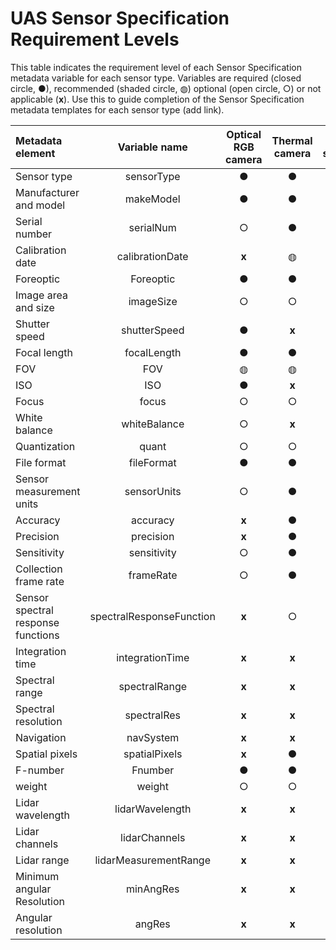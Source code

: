 # UAS Sensor Specification Requirement Levels

This table indicates the requirement level of each Sensor Specification metadata variable for each sensor type. Variables are required (closed circle, &#9679;), recommended (shaded circle, &#9677;) optional (open circle, &#9675;) or not applicable (**x**). Use this to guide completion of the Sensor Specification metadata templates for each sensor type (add link). 

|**Metadata element**|**Variable name**|**Optical RGB camera**|**Thermal camera**|**Point spectrometer**|**Imaging spectrometer**|**LiDAR**|
|:------|:------:|:------:|:------:|:------:|:------:|:------:|
|Sensor type|sensorType|&#9679;|&#9679;|&#9679;|&#9679;|&#9679;|
|Manufacturer and model|makeModel|&#9679;|&#9679;|&#9679;|&#9679;|&#9679;|
|Serial number|serialNum|&#9675;|&#9679;|&#9679;|&#9679;|&#9679;|
|Calibration date|calibrationDate|**x**|&#9677;|&#9677;|&#9677;|&#9677;|
|Foreoptic|Foreoptic|&#9679;|&#9679;|&#9679;|&#9679;|**x**|
|Image area and size|imageSize|&#9675;|&#9675;|**x**|**x**|**x**|
|Shutter speed|shutterSpeed|&#9679;|**x**|**x**|**x**|**x**|
|Focal length|focalLength|&#9679;|&#9679;|**x**|**x**|**x**|
|FOV|FOV|&#9677;|&#9677;|&#9677;|&#9677;|&#9679;|
|ISO|ISO|&#9679;|**x**|**x**|**x**|**x**|
|Focus|focus|&#9675;|&#9675;|**x**|&#9675;|**x**|
|White balance|whiteBalance|&#9675;|**x**|**x**|**x**|**x**|
|Quantization|quant|&#9675;|&#9675;|&#9675;|&#9675;|**x**|
|File format|fileFormat|&#9679;|&#9679;|&#9679;|&#9679;|&#9679;|
|Sensor measurement units|sensorUnits|&#9675;|&#9679;|&#9679;|&#9679;|&#9675;|
|Accuracy|accuracy|**x**|&#9679;|&#9679;|&#9679;|&#9679;|
|Precision|precision|**x**|&#9679;|&#9679;|&#9679;|&#9679;|
|Sensitivity|sensitivity|&#9675;|&#9679;|&#9679;|&#9679;|&#9675;|
|Collection frame rate|frameRate|&#9675;|&#9679;|**x**|&#9679;|&#9679;|
|Sensor spectral response functions|spectralResponseFunction|**x**|&#9675;|&#9675;|&#9675;|**x**|
|Integration time|integrationTime|**x**|**x**|&#9675;|&#9675;|**x**|
|Spectral range|spectralRange|**x**|**x**|&#9675;|&#9675;|**x**|
|Spectral resolution|spectralRes|**x**|**x**|&#9675;|&#9675;|**x**|
|Navigation|navSystem|**x**|**x**|&#9675;|&#9679;|&#9679;|
|Spatial pixels|spatialPixels|**x**|&#9679;|**x**|&#9679;|**x**|
|F-number|Fnumber|&#9679;|&#9679;|**x**|&#9675;|**x**|
|weight|weight|&#9675;|&#9675;|&#9675;|&#9675;|&#9677;|
|Lidar wavelength|lidarWavelength|**x**|**x**|**x**|**x**|&#9679;|
|Lidar channels|lidarChannels|**x**|**x**|**x**|**x**|&#9679;|
|Lidar range|lidarMeasurementRange|**x**|**x**|**x**|**x**|&#9677;|
|Minimum angular Resolution|minAngRes|**x**|**x**|**x**|**x**|&#9677;|
|Angular resolution|angRes|**x**|**x**|**x**|**x**|&#9677;|
